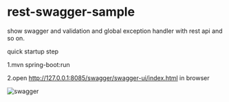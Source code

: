# rest-swagger-sample

show swagger and validation and global exception handler with rest api and so on.

quick startup step

1.mvn spring-boot:run 

2.open http://127.0.0.1:8085/swagger/swagger-ui/index.html in browser

![swagger](https://user-images.githubusercontent.com/47545727/139161045-a41c7fc5-4f98-4ff7-95cc-fdb12115be7e.jpg)
